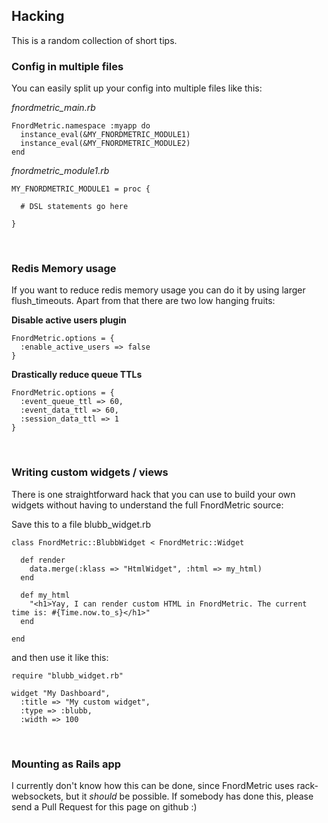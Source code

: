 Hacking
-------

This is a random collection of short tips.


### Config in multiple files

You can easily split up your config into multiple files like this:

*fnordmetric_main.rb*

    FnordMetric.namespace :myapp do
      instance_eval(&MY_FNORDMETRIC_MODULE1)
      instance_eval(&MY_FNORDMETRIC_MODULE2)
    end

*fnordmetric_module1.rb*

    MY_FNORDMETRIC_MODULE1 = proc {

      # DSL statements go here

    }

<br />


### Redis Memory usage

If you want to reduce redis memory usage you can do it by using larger
flush_timeouts. Apart from that there are two low hanging
fruits:

**Disable active users plugin**

    FnordMetric.options = {
      :enable_active_users => false
    }


**Drastically reduce queue TTLs**

    FnordMetric.options = {
      :event_queue_ttl => 60,
      :event_data_ttl => 60,
      :session_data_ttl => 1
    }

<br />


### Writing custom widgets / views

There is one straightforward hack that you can use to build
your own widgets without having to understand the full FnordMetric
source:

Save this to a file blubb_widget.rb

    class FnordMetric::BlubbWidget < FnordMetric::Widget

      def render
        data.merge(:klass => "HtmlWidget", :html => my_html)
      end

      def my_html
        "<h1>Yay, I can render custom HTML in FnordMetric. The current time is: #{Time.now.to_s}</h1>"
      end

    end

and then use it like this:

    require "blubb_widget.rb"

    widget "My Dashboard",
      :title => "My custom widget",
      :type => :blubb,
      :width => 100

<br />


### Mounting as Rails app

I currently don't know how this can be done, since FnordMetric
uses rack-websockets, but it *should* be possible. If somebody
has done this, please send a Pull Request for this page on
github :)
